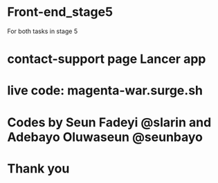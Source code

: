 
# Front-end_stage5
For both tasks in stage 5

# contact-support page Lancer app

# live code: magenta-war.surge.sh


# Codes by Seun Fadeyi @slarin and Adebayo Oluwaseun @seunbayo

# Thank you
